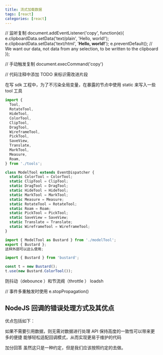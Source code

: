 ```yaml
---
title: 流式加载数据
tags: [react]
categories: [react]
---
```


// 监听复制
document.addEventListener('copy', function(e){
e.clipboardData.setData('text/plain', 'Hello, world!');
e.clipboardData.setData('text/html', '<b>Hello, world!</b>');
e.preventDefault(); // We want our data, not data from any selection, to be written to the clipboard
});

// 手动触发复制
document.execCommand('copy')

// 代码注释中添加 TODO 来标识需改进片段

在写 sdk 工程中，为了不污染全局变量，在暴露的节点中使用 static 来写入一些 tool 工具

```ts
import {
  Tool,
  RotateTool,
  HideTool,
  ColorTool,
  ClipTool,
  DragTool,
  WireframeTool,
  PickTool,
  SaveView,
  Translate,
  MarkTool,
  Measure,
  Roam,
} from './tools';

class ModelTool extends EventDispatcher {
  static ColorTool = ColorTool;
  static ClipTool = ClipTool;
  static DragTool = DragTool;
  static HideTool = HideTool;
  static MarkTool = MarkTool;
  static Measure = Measure;
  static RotateTool = RotateTool;
  static Roam = Roam;
  static PickTool = PickTool;
  static SaveView = SaveView;
  static Translate = Translate;
  static WireframeTool = WireframeTool;
}

import { ModelTool as Bustard } from './modelTool';
export { Bustard };
这样外部可以这么使用;

import { Bustard } from 'bustard';

const t = new Bustard();
t.use(new Bustard.ColorTool());
```

防抖动（debounce ）和节流阀（throttle ） loadsh

// 事件多重触发时使用
e.stopPropagation()

## NodeJS 回调的错误处理方式及其优点

优点包括如下：

如果不需要引用数据，则无需对数据进行处理
API 保持高度的一致性可以带来更多的便捷
能够轻松适配回调模式，从而实现更易于维护的代码

加分回答
虽然这只是一种约定，但是我们应该按照约定的去做。
